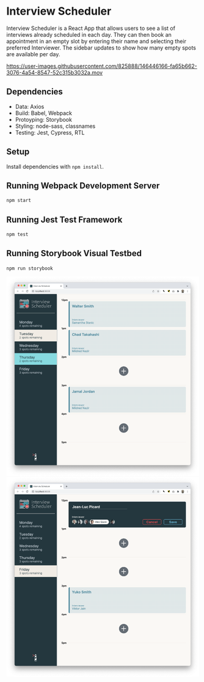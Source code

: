 # Interview Scheduler

Interview Scheduler is a React App that allows users to see a list of interviews already scheduled in each day. They can then book an appointment in an empty slot by entering their name and selecting their preferred Interviewer. The sidebar updates to show how many empty spots are available per day.


https://user-images.githubusercontent.com/825888/146446166-fa65b662-3076-4a54-8547-52c315b3032a.mov


## Dependencies

- Data: Axios
- Build: Babel, Webpack
- Protoyping: Storybook
- Styling: node-sass, classnames
- Testing: Jest, Cypress, RTL

## Setup

Install dependencies with `npm install`.

## Running Webpack Development Server

```sh
npm start
```

## Running Jest Test Framework

```sh
npm test
```

## Running Storybook Visual Testbed

```sh
npm run storybook
```

!["Appointment Display"](https://raw.githubusercontent.com/mauty/scheduler/main/docs/appointmentsShow.png)
!["Appointment Edit Card"](https://raw.githubusercontent.com/mauty/scheduler/main/docs/appointmentEdit.png)
